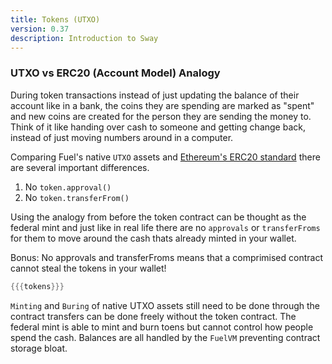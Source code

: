 ```yaml
---
title: Tokens (UTXO)
version: 0.37
description: Introduction to Sway
---
```


### UTXO vs ERC20 (Account Model) Analogy

During token transactions instead of just updating the balance of their account like in a bank, the coins they are spending are marked as "spent" and new coins are created for the person they are sending the money to. Think of it like handing over cash to someone and getting change back, instead of just moving numbers around in a computer.

Comparing Fuel's native `UTXO` assets and [Ethereum's ERC20 standard](https://docs.openzeppelin.com/contracts/2.x/api/token/erc20#ERC20) there are several important differences.

1. No `token.approval()`
2. No `token.transferFrom()`

Using the analogy from before the token contract can be thought as the federal mint and just like in real life there are no `approvals` or `transferFroms` for them to move around the cash thats already minted in your wallet.

Bonus: No approvals and transferFroms means that a comprimised contract cannot steal the tokens in your wallet!

```rust
{{{tokens}}}
```

`Minting` and `Buring` of native UTXO assets still need to be done through the contract transfers can be done freely without the token contract. The federal mint is able to mint and burn toens but cannot control how people spend the cash. Balances are all handled by the `FuelVM` preventing contract storage bloat.
